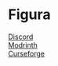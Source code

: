 # Figura

[Discord](discord.gg/ekHGHcH8Af)  
[Modrinth](modrinth.com/mod/figura)  
[Curseforge](curseforge.com/minecraft/mc-mods/figura)  

